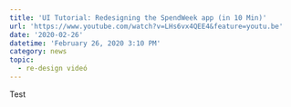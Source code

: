 ```yaml
---
title: 'UI Tutorial: Redesigning the SpendWeek app (in 10 Min)'
url: 'https://www.youtube.com/watch?v=LHs6vx4QEE4&feature=youtu.be'
date: '2020-02-26'
datetime: 'February 26, 2020 3:10 PM'
category: news
topic:
  - re-design videó
---
```

Test
